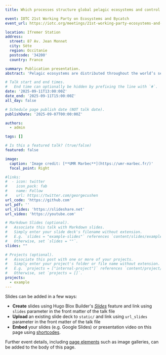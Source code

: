 ```yaml
---
title: Which processes structure global pelagic ecosystems and control their trophic functioning? Insights from the mechanistic model APECOSM.

event: IOTC 21st Working Party on Ecosystems and Bycatch
event_url: https://iotc.org/meetings/21st-working-party-ecosystems-and-bycatch-wpeb21

location: Ifremer Station
address:
  street: 87 Av. Jean Monnet
  city: Sète
  region: Occitanie
  postcode: '34200'
  country: France

summary: Publication presentation.
abstract: 'Pelagic ecosystems are distributed throughout the world’s seas and oceans. They are characterised by strong vertical structuring, horizontal heterogeneity and temporal variability, which pose significant challenges for modelling them on a global scale. In this paper, we use the mechanistic high trophic level model APECOSM (Apex Predators ECOSystem Model) to assess how the physical and biogeochemical environment constrains the structure and trophic functioning of pelagic ecosystems worldwide. To this end, we configure the model to represent the three-dimensional and size-structured dynamics of six generic pelagic communities: small and medium epipelagics, tropical tunas, mesopelagic feeding tunas, small coastal pelagics, mesopelagic residents and mesopelagic migrants. We analyse their emergent three-dimensional spatial structuring on a global scale. We first show that the modelled horizontal and vertical distributions are consistent with the observed data. We then analyse the role of key environmental drivers, such as temperature, light, primary production, currents and oxygen on the response of the communities. Finally, we explore the trophic functioning of pelagic ecosystems, focusing on the emergent diets of communities and their variation with organism size. This study demonstrates the ability of a mechanistic ecosystem model to represent the multidimensional structural heterogeneity of marine ecosystems globally (encompassing three-dimensional distribution, size variations, and community composition) from a small set of universal principles and well-defined hypotheses. This approach helps to understand how the various processes at stake act and interact to shape the structure of global pelagic ecosystems, and eventually elucidate the heterogeneity of their trophic functioning.'

# Talk start and end times.
#   End time can optionally be hidden by prefixing the line with `#`.
date: '2025-09-11T13:00:00Z'
date_end: '2025-09-11T15:00:00Z'
all_day: false

# Schedule page publish date (NOT talk date).
publishDate: '2025-09-07T00:00:00Z'

authors:
  - admin

tags: []

# Is this a featured talk? (true/false)
featured: false

image:
  caption: 'Image credit: [**UMR Marbec**](https://umr-marbec.fr/)'
  focal_point: Right

#links:
#  - icon: twitter
#    icon_pack: fab
#    name: Follow
#    url: https://twitter.com/georgecushen
url_code: 'https://github.com'
url_pdf: ''
url_slides: 'https://slideshare.net'
url_video: 'https://youtube.com'

# Markdown Slides (optional).
#   Associate this talk with Markdown slides.
#   Simply enter your slide deck's filename without extension.
#   E.g. `slides = "example-slides"` references `content/slides/example-slides.md`.
#   Otherwise, set `slides = ""`.
slides: ""

# Projects (optional).
#   Associate this post with one or more of your projects.
#   Simply enter your project's folder or file name without extension.
#   E.g. `projects = ["internal-project"]` references `content/project/deep-learning/index.md`.
#   Otherwise, set `projects = []`.
projects:
  - example
---
```


Slides can be added in a few ways:

- **Create** slides using Hugo Blox Builder's [_Slides_](https://docs.hugoblox.com/reference/content-types/) feature and link using `slides` parameter in the front matter of the talk file
- **Upload** an existing slide deck to `static/` and link using `url_slides` parameter in the front matter of the talk file
- **Embed** your slides (e.g. Google Slides) or presentation video on this page using [shortcodes](https://docs.hugoblox.com/reference/markdown/).

Further event details, including [page elements](https://docs.hugoblox.com/reference/markdown/) such as image galleries, can be added to the body of this page.
